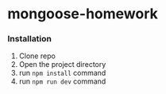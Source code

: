 # mongoose-homework

### Installation

1. Clone repo
2. Open the project directory
3. run `npm install` command
4. run `npm run dev` command

